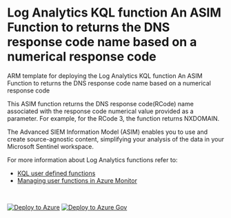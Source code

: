 # Log Analytics KQL function An ASIM Function to returns the DNS response code name based on a numerical response code

ARM template for deploying the Log Analytics KQL function An ASIM Function to returns the DNS response code name based on a numerical response code

This ASIM function returns the DNS response code(RCode) name associated with the response code numerical value provided as a parameter. For example, for the RCode 3, the function returns NXDOMAIN.  


The Advanced SIEM Information Model (ASIM) enables you to use and create source-agnostic content, simplifying your analysis of the data in your Microsoft Sentinel workspace.

For more information about Log Analytics functions refer to:

- [KQL user defined functions](https://docs.microsoft.com/azure/data-explorer/kusto/query/functions/user-defined-functions)
- [Managing user functions in Azure Monitor](https://docs.microsoft.com/azure/azure-monitor/logs/functions)

<br/>

[![Deploy to Azure](https://aka.ms/deploytoazurebutton)](https://portal.azure.com/#create/Microsoft.Template/https%3A%2F%2Fraw.githubusercontent.com%2FAzure%2FAzure-Sentinel%2Fmaster%2FASIM%2FLibrary%2FARM%2FASIM_LookupDnsResponseCode%2FASIM_LookupDnsResponseCode.json) [![Deploy to Azure Gov](https://aka.ms/deploytoazuregovbutton)](https://portal.azure.us/#create/Microsoft.Template/uri/https%3A%2F%2Fraw.githubusercontent.com%2FAzure%2FAzure-Sentinel%2Fmaster%2FASIM%2FLibrary%2FARM%2FASIM_LookupDnsResponseCode%2FASIM_LookupDnsResponseCode.json)
